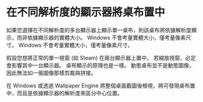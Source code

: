 # 在不同解析度的顯示器將桌布置中

如果您選擇在不同解析度的多台顯示器上顯示單一桌布，則該桌布將依據解析度顯示，而非依據顯示器的實體大小。 Windows 不會考量實體大小，僅考量像素尺寸。 Windows 不會考量實體大小，僅考量像素尺寸。

假設您想將正常的單一視窗 (如 Steam) 在兩台顯示器上置中， 若縮放視窗，必定會影響其中一台顯示器。 桌布顯示的原理也是一樣。 動態桌布並不是動態圖像，因此無法如一張圖像那樣剪裁與拼接。

在 Windows 或透過 Wallpaper Engine 將整個桌面截圖後檢視，將可發現桌布置中，而且是依據顯示器的解析度來區分中心位置。 